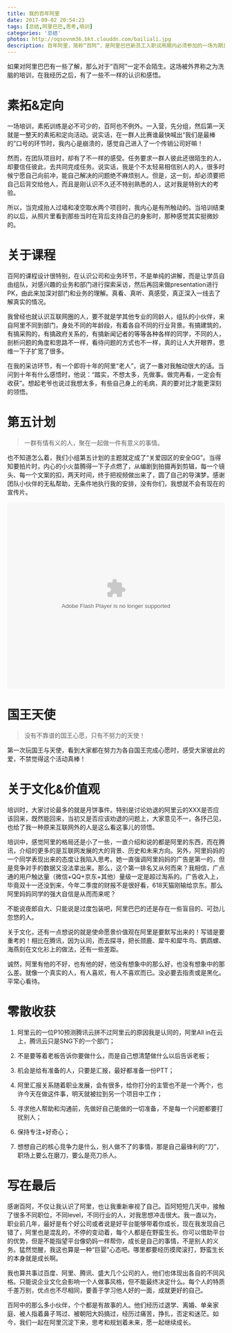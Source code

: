 ```yaml
---
title: 我的百年阿里
date: 2017-09-02 20:54:23
tags: [总结,阿里巴巴,思考,培训]
categories: '总结'
photos: http://oqsovnm36.bkt.clouddn.com/bailiali.jpg
description: 百年阿里，简称“百阿”，是阿里巴巴新员工入职试用期内必须参加的一场为期10天的新人培训。很多人在这里成为了一生的朋友，同时，也经历了一场深刻的和阿里巴巴、和自己的对话。
---
```

如果对阿里巴巴有一些了解，那么对于“百阿”一定不会陌生。这场被外界称之为洗脑的培训，在我经历之后，有了一些不一样的认识和感悟。

# 素拓&定向

一场培训，素拓训练是必不可少的，百阿也不例外。一入营，先分组，然后第一天就是一整天的素拓和定向活动。说实话，在一群人比赛谁最快喊出“我们是最棒的”口号的环节时，我内心是崩溃的，感觉自己进入了一个传销公司好嘛！

然而，在团队项目时，却有了不一样的感受。任务要求一群人彼此还很陌生的人，却要信任彼此，去共同完成任务。说实话，我是个不太轻易相信别人的人，很多时候宁愿自己向前冲，能自己解决的问题绝不麻烦别人。但是，这一刻，却必须要把自己后背交给他人，而且是刚认识不久还不特别熟悉的人，这对我是特别大的考验。

所以，当完成抬人过墙和凌空取水两个项目时，我内心是有所触动的。当培训结束的以后，从照片里看到那些当时在背后支持自己的身影时，那种感觉其实挺微妙的。

# 关于课程

百阿的课程设计很特别，在认识公司和业务环节，不是单纯的讲解，而是让学员自由组队，对感兴趣的业务和部门进行探索采访，然后再回来做presentation进行PK，由此来加深对部门和业务的理解。真看、真听、真感受，真正深入一线去了解真实的情况。

我曾经也就认识互联网圈的人，要不就是学其他专业的同龄人，组队的小伙伴，来自阿里不同到部门，身处不同的年龄段，有着各自不同的行业背景。有搞建筑的，有搞采购的，有搞政府关系的，有搞新闻记者的等等各种各样的同学，不同的人，剖析问题的角度和思路不一样，看待问题的方式也不一样，真的让人大开眼界，思维一下子扩宽了很多。

在我的采访环节，有一个即将十年的阿里“老人”，说了一番对我触动很大的话。当问到十年有什么感悟时，他说：“踏实，不想太多，先做事。做完再看，一定会有收获”。想起老爷也说过我想太多，有些自己身上的毛病，真的要对比才能更深刻的领悟。

# 第五计划

> 一群有情有义的人，聚在一起做一件有意义的事情。

也不知道怎么着，我们小组第五计划的主题就定成了“关爱园区的安全GG”。当得知要拍片时，内心的小火苗腾得一下子点燃了，从编剧到拍摄再到剪辑，每一个镜头、每一个文案的扣，两天时间，终于把视频做出来了，圆了自己的导演梦。感谢团队小伙伴的无私帮助，无条件地执行我的安排，没有你们，我想就不会有现在的宣传片。

<embed src='http://player.youku.com/player.php/sid/XMjk5MzgzMzkyNA==/v.swf' allowFullScreen='true' quality='high' width='100%' height='430' align='middle' allowScriptAccess='always' type='application/x-shockwave-flash'>


# 国王天使

>没有不靠谱的国王心愿，只有不努力的天使！

第一次玩国王与天使，看到大家都在努力为各自国王完成心愿时，感受大家彼此的爱，不禁觉得这个活动真棒！

# 关于文化&价值观

培训时，大家讨论最多的就是月饼事件。特别是讨论劝退的阿里云的XXX是否应该回来，既然能回来，当初又是否应该劝退的问题上，大家意见不一，各抒己见，也给了我一种原来互联网外的人是这么看这事儿的领悟。

培训中，感觉阿里的格局还是小了一些，一直介绍和说的都是阿里的东西，而在腾讯，介绍的更多的是互联网发展的大的背景、历史和未来方向。另外，阿里妈妈的一个同学表现出来的态度让我陷入思考。她一直强调阿里妈妈的广告是第一的，但是竞争对手的数据又没法拿出来。那么，这个第一排名又从何而来？我相信，广点通的用户触达量（微信+QQ+京东+其他）量级一定是超过淘系的。广告收入上，毕竟双十一还没到来，今年二季度的财报不是很好看，618天猫刚输给京东。那么阿里妈妈同学的强大自信是从而而来呢？

不能说夜郎自大、只能说是过度包装吧，阿里巴巴的还是存在一些盲目的、可劲儿忽悠的人。

关于文化，还有一点想说的就是使命愿景价值观在阿里是要默写出来的！写错是要重考的！相比在腾讯，因为认同，而去探寻，把长颈鹿、犀牛和犀牛鸟、鹦鹉螺、海燕刻在文化衫上的做法，还有一些差距。

诚然，阿里有他的不好，也有他的好，他没有想象中的那么好，也没有想象中的那么差。就像一个真实的人，有人喜欢，有人不喜欢而已。没必要去指责或是黑化。平常心看待。

# 零散收获

1. 阿里云的一位P10预测腾讯云拼不过阿里云的原因我是认同的，阿里All in在云上，腾讯云只是SNG下的一个部门；

2. 不是要等着老板告诉你要做什么，而是自己想清楚做什么以后告诉老板；

3. 机会是给有准备的人，只要是汇报，最好都准备一份PTT；

4. 阿里汇报关系随着职业发展，会有很多，给你打分的主管也不是一个两个，也许今天在做这件事，明天就被拉到另一个项目中工作；

5. 寻求他人帮助和沟通前，先做好自己能做的一切准备，不是每一个问题都要打扰别人；

6. 保持专注+好奇心；

7. 想想自己的核心竞争力是什么，别人做不了的事情，那是自己最锋利的“刀”，职场上要么在磨刀，要么是亮刀杀人。

# 写在最后

感谢百阿，不仅让我认识了阿里，也让我重新审视了自己。百阿短短几天中，接触了很多不同职位，不同level，不同行业的人，对我思想冲击很大。我一直以为，职业前几年，最好是有个好公司或者说是好平台能够带着你成长，现在我发现自己错了，阿里也是混乱的，不停的变动着，每个人都是在野蛮生长。你可以借助平台的优势，但是不能指望平台像奶妈一样帮你，成长是自己的事情，不是别人的义务。猛然觉醒，我这也算是一种“巨婴”心态吧。哪里都要经历摸爬滚打，野蛮生长的本身就是成长啊。

我也算共事过百度、阿里、腾讯、盛大几个公司的人，他们也体现出各自的不同风格。只能说企业文化会影响一个人做事风格，但不能最终决定什么。每个人的特质千差万别，优点也不尽相同，要善于学习他人好的一面，成就更好的自己。

百阿中的那么多小伙伴，个个都是有故事的人。他们经历过退学、离婚、单亲家庭、被人指着鼻子骂过、被朝阳大妈搞过，经历过痛苦，挣扎，否定和迷茫。如今，我们一起在阿里沉淀下来，思考和规划着未来，愿一起继续成长。